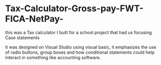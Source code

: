# Tax-Calculator-Gross-pay-FWT-FICA-NetPay-
this was a Tax calculator I built for a school project that had us focusing Case statements

It was designed on Visual Studio using visual basic, it emphasizes the use of radio buttons, group boxes and how 
conditional statements could help interact in something like accounting software. 
